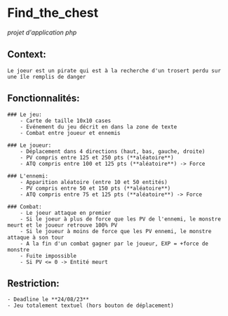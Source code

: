 # Find_the_chest
*projet d'application php*

## Context:
    Le joeur est un pirate qui est à la recherche d'un trosert perdu sur une île remplis de danger

## Fonctionnalités:
    ### Le jeu:
        - Carte de taille 10x10 cases
        - Evénement du jeu décrit en dans la zone de texte
        - Combat entre joueur et ennemis
    
    ### Le joueur:
        - Déplacement dans 4 directions (haut, bas, gauche, droite)
        - PV compris entre 125 et 250 pts (**aléatoire**)
        - ATQ compris entre 100 et 125 pts (**aléatoire**) -> Force
    
    ### L'ennemi:
        - Apparition aléatoire (entre 10 et 50 entités)
        - PV compris entre 50 et 150 pts (**aléatoire**)
        - ATQ compris entre 75 et 125 pts (**aléatoire**) -> Force

    ### Combat:
        - Le joeur attaque en premier
        - Si le joeur à plus de force que les PV de l'ennemi, le monstre meurt et le joueur retrouve 100% PV
        - Si le joueur à moins de force que les PV ennemi, le monstre attaque à son tour
        - A la fin d'un combat gagner par le joueur, EXP = +force de monstre
        - Fuite impossible
        - Si PV <= 0 -> Entité meurt

## Restriction:
    - Deadline le **24/08/23**
    - Jeu totalement textuel (hors bouton de déplacement)
